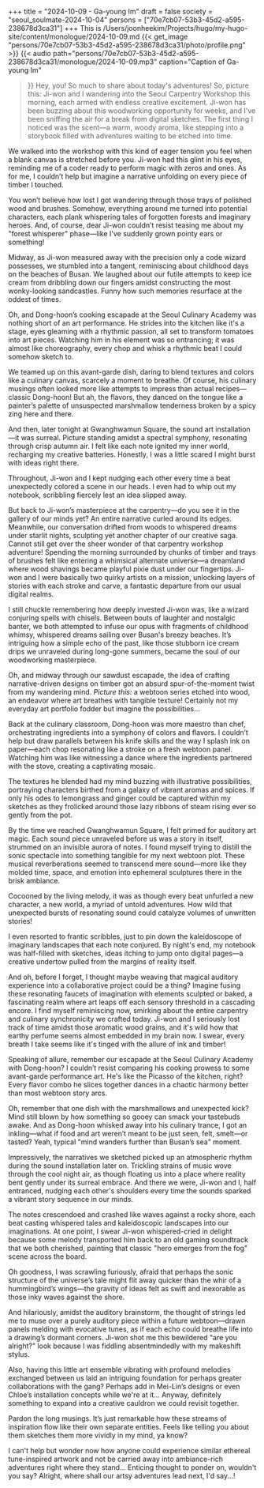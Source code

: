 +++
title = "2024-10-09 - Ga-young Im"
draft = false
society = "seoul_soulmate-2024-10-04"
persons = ["70e7cb07-53b3-45d2-a595-238678d3ca31"]
+++
This is /Users/joonheekim/Projects/hugo/my-hugo-site/content/monologue/2024-10-09.md
{{< get_image "persons/70e7cb07-53b3-45d2-a595-238678d3ca31/photo/profile.png" >}}
{{< audio
    path="persons/70e7cb07-53b3-45d2-a595-238678d3ca31/monologue/2024-10-09.mp3" 
    caption="Caption of Ga-young Im"
>}}
Hey, you! So much to share about today's adventures!
So, picture this: Ji-won and I wandering into the Seoul Carpentry Workshop this morning, each armed with endless creative excitement. Ji-won has been buzzing about this woodworking opportunity for weeks, and I've been sniffing the air for a break from digital sketches. The first thing I noticed was the scent—a warm, woody aroma, like stepping into a storybook filled with adventures waiting to be etched into time.

We walked into the workshop with this kind of eager tension you feel when a blank canvas is stretched before you. Ji-won had this glint in his eyes, reminding me of a coder ready to perform magic with zeros and ones. As for me, I couldn’t help but imagine a narrative unfolding on every piece of timber I touched.

You won’t believe how lost I got wandering through those trays of polished wood and brushes. Somehow, everything around me turned into potential characters, each plank whispering tales of forgotten forests and imaginary heroes. And, of course, dear Ji-won couldn’t resist teasing me about my "forest whisperer" phase—like I've suddenly grown pointy ears or something!

Midway, as Ji-won measured away with the precision only a code wizard possesses, we stumbled into a tangent, reminiscing about childhood days on the beaches of Busan. We laughed about our futile attempts to keep ice cream from dribbling down our fingers amidst constructing the most wonky-looking sandcastles. Funny how such memories resurface at the oddest of times.

Oh, and Dong-hoon’s cooking escapade at the Seoul Culinary Academy was nothing short of an art performance. He strides into the kitchen like it's a stage, eyes gleaming with a rhythmic passion, all set to transform tomatoes into art pieces. Watching him in his element was so entrancing; it was almost like choreography, every chop and whisk a rhythmic beat I could somehow sketch to. 

We teamed up on this avant-garde dish, daring to blend textures and colors like a culinary canvas, scarcely a moment to breathe. Of course, his culinary musings often looked more like attempts to impress than actual recipes—classic Dong-hoon! But ah, the flavors, they danced on the tongue like a painter’s palette of unsuspected marshmallow tenderness broken by a spicy zing here and there.

And then, later tonight at Gwanghwamun Square, the sound art installation—it was surreal. Picture standing amidst a spectral symphony, resonating through crisp autumn air. I felt like each note ignited my inner world, recharging my creative batteries. Honestly, I was a little scared I might burst with ideas right there.

Throughout, Ji-won and I kept nudging each other every time a beat unexpectedly colored a scene in our heads. I even had to whip out my notebook, scribbling fiercely lest an idea slipped away.

But back to Ji-won’s masterpiece at the carpentry—do you see it in the gallery of our minds yet? An entire narrative curled around its edges. Meanwhile, our conversation drifted from woods to whispered dreams under starlit nights, sculpting yet another chapter of our creative saga.
Cannot still get over the sheer wonder of that carpentry workshop adventure! Spending the morning surrounded by chunks of timber and trays of brushes felt like entering a whimsical alternate universe—a dreamland where wood shavings became playful pixie dust under our fingertips. Ji-won and I were basically two quirky artists on a mission, unlocking layers of stories with each stroke and carve, a fantastic departure from our usual digital realms.

I still chuckle remembering how deeply invested Ji-won was, like a wizard conjuring spells with chisels. Between bouts of laughter and nostalgic banter, we both attempted to infuse our opus with fragments of childhood whimsy, whispered dreams sailing over Busan's breezy beaches. It’s intriguing how a simple echo of the past, like those stubborn ice cream drips we unraveled during long-gone summers, became the soul of our woodworking masterpiece.

Oh, and midway through our sawdust escapade, the idea of crafting narrative-driven designs on timber got an absurd spur-of-the-moment twist from my wandering mind. *Picture this:* a webtoon series etched into wood, an endeavor where art breathes with tangible texture! Certainly not my everyday art portfolio fodder but imagine the possibilities... 

Back at the culinary classroom, Dong-hoon was more maestro than chef, orchestrating ingredients into a symphony of colors and flavors. I couldn’t help but draw parallels between his knife skills and the way I splash ink on paper—each chop resonating like a stroke on a fresh webtoon panel. Watching him was like witnessing a dance where the ingredients partnered with the stove, creating a captivating mosaic.

The textures he blended had my mind buzzing with illustrative possibilities, portraying characters birthed from a galaxy of vibrant aromas and spices. If only his odes to lemongrass and ginger could be captured within my sketches as they frolicked around those lazy ribbons of steam rising ever so gently from the pot.

By the time we reached Gwanghwamun Square, I felt primed for auditory art magic. Each sound piece unraveled before us was a story in itself, strummed on an invisible aurora of notes. I found myself trying to distill the sonic spectacle into something tangible for my next webtoon plot. These musical reverberations seemed to transcend mere sound—more like they molded time, space, and emotion into ephemeral sculptures there in the brisk ambiance.

Cocooned by the living melody, it was as though every beat unfurled a new character, a new world, a myriad of untold adventures. How wild that unexpected bursts of resonating sound could catalyze volumes of unwritten stories!

I even resorted to frantic scribbles, just to pin down the kaleidoscope of imaginary landscapes that each note conjured. By night's end, my notebook was half-filled with sketches, ideas itching to jump onto digital pages—a creative undertow pulled from the margins of reality itself.

And oh, before I forget, I thought maybe weaving that magical auditory experience into a collaborative project could be a thing? Imagine fusing these resonating faucets of imagination with elements sculpted or baked, a fascinating realm where art leaps off each sensory threshold in a cascading encore.
I find myself reminiscing now, smirking about the entire carpentry and culinary synchronicity we crafted today. Ji-won and I seriously lost track of time amidst those aromatic wood grains, and it's wild how that earthy perfume seems almost embedded in my brain now. I swear, every breath I take seems like it's tinged with the allure of ink and timber!

Speaking of allure, remember our escapade at the Seoul Culinary Academy with Dong-hoon? I couldn’t resist comparing his cooking prowess to some avant-garde performance art. He's like the Picasso of the kitchen, right? Every flavor combo he slices together dances in a chaotic harmony better than most webtoon story arcs. 

Oh, remember that one dish with the marshmallows and unexpected kick? Mind still blown by how something so gooey can smack your tastebuds awake. And as Dong-hoon whisked away into his culinary trance, I got an inkling—what if food and art weren’t meant to be just seen, felt, smelt—or tasted? Yeah, typical "mind wanders further than Busan’s sea" moment.

Impressively, the narratives we sketched picked up an atmospheric rhythm during the sound installation later on. Trickling strains of music wove through the cool night air, as though floating us into a place where reality bent gently under its surreal embrace. And there we were, Ji-won and I, half entranced, nudging each other's shoulders every time the sounds sparked a vibrant story sequence in our minds.

The notes crescendoed and crashed like waves against a rocky shore, each beat casting whispered tales and kaleidoscopic landscapes into our imaginations. At one point, I swear Ji-won whispered-cried in delight because some melody transported him back to an old gaming soundtrack that we both cherished, painting that classic "hero emerges from the fog" scene across the board.

Oh goodness, I was scrawling furiously, afraid that perhaps the sonic structure of the universe’s tale might flit away quicker than the whir of a hummingbird’s wings—the gravity of ideas felt as swift and inexorable as those inky waves against the shore.

And hilariously, amidst the auditory brainstorm, the thought of strings led me to muse over a purely auditory piece within a future webtoon—drawn panels melding with evocative tunes, as if each echo could breathe life into a drawing’s dormant corners. Ji-won shot me this bewildered "are you alright?" look because I was fiddling absentmindedly with my makeshift stylus.

Also, having this little art ensemble vibrating with profound melodies exchanged between us laid an intriguing foundation for perhaps greater collaborations with the gang? Perhaps add in Mei-Lin’s designs or even Chloe’s installation concepts while we're at it... Anyway, definitely something to expand into a creative cauldron we could revisit together.

Pardon the long musings. It’s just remarkable how these streams of inspiration flow like their own separate entities. Feels like telling you about them sketches them more vividly in my mind, ya know? 

I can't help but wonder now how anyone could experience similar ethereal tune-inspired artwork and not be carried away into ambiance-rich adventures right where they stand... Enticing thought to ponder on, wouldn't you say?
Alright, where shall our artsy adventures lead next, I'd say...!
